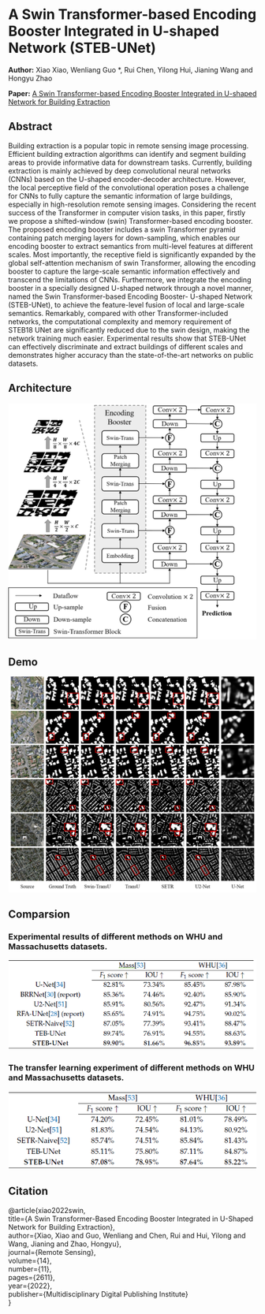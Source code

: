 # A Swin Transformer-based Encoding Booster Integrated in U-shaped Network (STEB-UNet)
**Author:** Xiao Xiao, Wenliang Guo *, Rui Chen, Yilong Hui, Jianing Wang and Hongyu Zhao 

**Paper:** [A Swin Transformer-based Encoding Booster Integrated in U-shaped Network for Building Extraction](https://www.mdpi.com/2072-4292/14/11/2611)

## Abstract
Building extraction is a popular topic in remote sensing image processing. Efficient building extraction algorithms can identify and segment building areas to provide informative data for downstream tasks. Currently, building extraction is mainly achieved by deep convolutional neural networks (CNNs) based on the U-shaped encoder-decoder architecture. However, the local perceptive field of the convolutional operation poses a challenge for CNNs to fully capture the semantic information of large buildings, especially in high-resolution remote sensing images. Considering the recent success of the Transformer in computer vision tasks, in this paper, firstly we propose a shifted-window (swin) Transformer-based encoding booster. The proposed encoding booster includes a swin Transformer pyramid containing patch merging layers for down-sampling, which enables our encoding booster to extract semantics from multi-level features at different scales. Most importantly, the receptive field is significantly expanded by the global self-attention mechanism of swin Transformer, allowing the encoding booster to capture the large-scale semantic information effectively and transcend the limitations of CNNs. Furthermore, we integrate the encoding booster in a specially designed U-shaped network through a novel manner, named the Swin Transformer-based Encoding Booster- U-shaped Network (STEB-UNet), to achieve the feature-level fusion of local and large-scale semantics. Remarkably, compared with other Transformer-included networks, the computational complexity and memory requirement of STEB18 UNet are significantly reduced due to the swin design, making the network training much easier. Experimental results show that STEB-UNet can effectively discriminate and extract buildings of different scales and demonstrates higher accuracy than the state-of-the-art networks on public datasets.

## Architecture 
<div align="center">
<img
src = "figures/STEB-UNet.png" style="zoom:50%;"/>
</div>

## Demo
<div align="center">
<img
src = "figures/demo.png" style="zoom:80%;"/>
</div>

## Comparsion
### Experimental results of different methods on WHU and Massachusetts datasets.
<div align="center">
<img
src = "figures/comparsion.png"/>
</div>

### The transfer learning experiment of different methods on WHU and Massachusetts datasets.
<div align="center">
<img
src = "figures/transfer.png"/>
</div>

## Citation
@article{xiao2022swin,  
  title={A Swin Transformer-Based Encoding Booster Integrated in U-Shaped Network for Building Extraction},  
  author={Xiao, Xiao and Guo, Wenliang and Chen, Rui and Hui, Yilong and Wang, Jianing and Zhao, Hongyu},  
  journal={Remote Sensing},  
  volume={14},  
  number={11},  
  pages={2611},  
  year={2022},  
  publisher={Multidisciplinary Digital Publishing Institute}  
}
